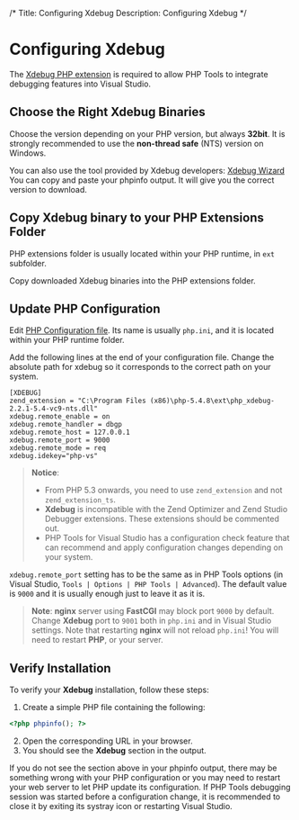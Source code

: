 /*
Title: Configuring Xdebug
Description: Configuring Xdebug
*/

# Configuring Xdebug

The [Xdebug PHP extension](http://xdebug.org/) is required to allow PHP Tools to integrate debugging features into Visual Studio.

## Choose the Right Xdebug Binaries

Choose the version depending on your PHP version, but always **32bit**. It is strongly recommended to use the **non-thread safe** (NTS) version on Windows.

You can also use the tool provided by Xdebug developers: [Xdebug Wizard](http://xdebug.org/wizard.php) You can copy and paste your phpinfo output. It will give you the correct version to download.

## Copy Xdebug binary to your PHP Extensions Folder

PHP extensions folder is usually located within your PHP runtime, in `ext` subfolder.

Copy downloaded Xdebug binaries into the PHP extensions folder.

## Update PHP Configuration

Edit [PHP Configuration file](http://php.net/manual/en/configuration.file.php). Its name is usually `php.ini`, and it is located within your PHP runtime folder.

Add the following lines at the end of your configuration file. Change the absolute path for xdebug so it corresponds to the correct path on your system.

```
[XDEBUG]
zend_extension = "C:\Program Files (x86)\php-5.4.8\ext\php_xdebug-2.2.1-5.4-vc9-nts.dll"
xdebug.remote_enable = on
xdebug.remote_handler = dbgp
xdebug.remote_host = 127.0.0.1
xdebug.remote_port = 9000
xdebug.remote_mode = req
xdebug.idekey="php-vs"
```


> **Notice**:
>
> -  From PHP 5.3 onwards, you need to use `zend_extension` and not `zend_extension_ts`.
> - **Xdebug** is incompatible with the Zend Optimizer and Zend Studio Debugger extensions. These extensions should be commented out.
> - PHP Tools for Visual Studio has a configuration check feature that can recommend and apply configuration changes depending on your system.

`xdebug.remote_port` setting has to be the same as in PHP Tools options (in Visual Studio, `Tools | Options | PHP Tools | Advanced`). The default value is `9000` and it is usually enough just to leave it as it is.

> **Note**: **nginx** server using **FastCGI** may block port `9000` by default. Change **Xdebug** port to `9001` both in `php.ini` and in Visual Studio settings. Note that restarting **nginx** will not reload `php.ini`! You will need to restart **PHP**, or your server.

## Verify Installation

To verify your **Xdebug** installation, follow these steps:

1. Create a simple PHP file containing the following: 
```php
<?php phpinfo(); ?>
```

2. Open the corresponding URL in your browser.
3. You should see the **Xdebug** section in the output.

If you do not see the section above in your phpinfo output, there may be something wrong with your PHP configuration or you may need to restart your web server to let PHP update its configuration. If PHP Tools debugging session was started before a configuration change, it is recommended to close it by exiting its systray icon or restarting Visual Studio.
